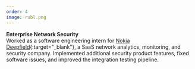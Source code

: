 ```yaml
---
order: 4
image: rubl.png
---
```


**Enterprise Network Security**  
Worked as a software engineering intern for
[Nokia Deepfield](https://networks.nokia.com/solutions/deepfield-ip-network-analytics-DDoS-protection){:target="_blank"},
a SaaS network analytics, monitoring, and security company.  Implemented
additional security product features, fixed software issues, and improved the
integration testing pipeline.
